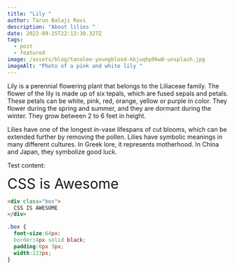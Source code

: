```yaml
---
title: "Lily "
author: Tarun Balaji Ravi
description: "About lilies "
date: 2022-09-25T22:13:30.327Z
tags:
  - post
  - featured
image: /assets/blog/tanalee-youngblood-kkjuqhp9kw0-unsplash.jpg
imageAlt: "Photo of a pink and white lily "
---
```

Lily is a perennial flowering plant that belongs to the Liliaceae family. The flower of the lily is made up of six tepals, which are fused sepals and petals. These petals can be white, pink, red, orange, yellow or purple in color. They flower during the spring and summer, and they are dormant during the winter. They grow between 2 to 6 feet in height. 

Lilies have one of the longest in-vase lifespans of cut blooms, which can be extended further by removing the pollen. Lilies have symbolic meanings in many different cultures. In Greek lore, it represents motherhood. In China and Japan, they symbolize good luck.

Test content:

<span style="font-size: 32px;">CSS is Awesome</span>

```html
<div class="box">
  CSS IS AWESOME
</div>
```


```css
.box {
  font-size:64px:
  border:4px solid black;
  padding:0px 3px;
  width:223px;
}
```

